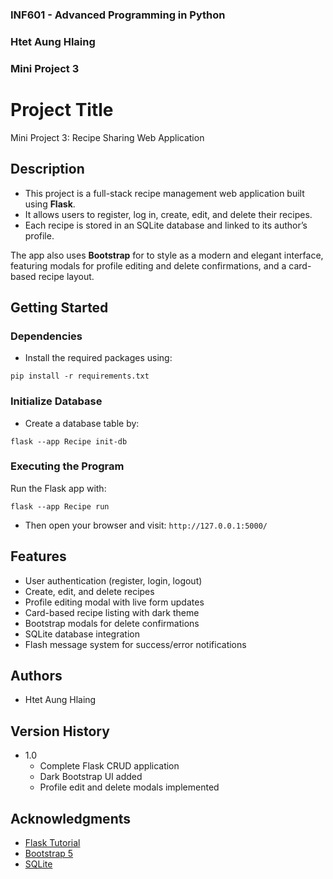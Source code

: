 ### INF601 - Advanced Programming in Python
### Htet Aung Hlaing
### Mini Project 3

# Project Title

Mini Project 3: Recipe Sharing Web Application

## Description

- This project is a full-stack recipe management web application built using **Flask**.  
- It allows users to register, log in, create, edit, and delete their recipes.  
- Each recipe is stored in an SQLite database and linked to its author’s profile.  

The app also uses **Bootstrap** for to style as a modern and elegant interface, featuring modals for profile editing and delete confirmations, and a card-based recipe layout.

## Getting Started

### Dependencies
* Install the required packages using:
```commandline
pip install -r requirements.txt
```

### Initialize Database
* Create a database table by:
```commandline
flask --app Recipe init-db 
```
### Executing the Program

Run the Flask app with:
```commandline
flask --app Recipe run
```
* Then open your browser and visit: `http://127.0.0.1:5000/`


## Features

* User authentication (register, login, logout)
* Create, edit, and delete recipes
* Profile editing modal with live form updates
* Card-based recipe listing with dark theme
* Bootstrap modals for delete confirmations
* SQLite database integration
* Flash message system for success/error notifications

## Authors

* Htet Aung Hlaing

## Version History

* 1.0  
    * Complete Flask CRUD application  
    * Dark Bootstrap UI added  
    * Profile edit and delete modals implemented  

## Acknowledgments

* [Flask Tutorial](https://flask.palletsprojects.com/en/stable/tutorial/)
* [Bootstrap 5](https://getbootstrap.com/)
* [SQLite](https://www.sqlite.org/)
